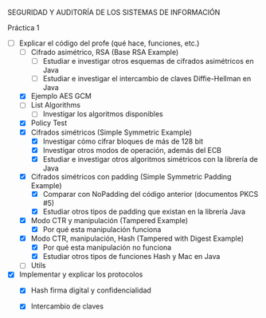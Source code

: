 SEGURIDAD Y AUDITORÍA DE LOS SISTEMAS DE INFORMACIÓN  

Práctica 1

- [ ] Explicar el código del profe (qué hace, funciones, etc.)
    - [ ] Cifrado asimétrico, RSA (Base RSA Example)
        - [ ] Estudiar e investigar otros esquemas de cifrados asimétricos en Java
        - [ ] Estudiar e investigar el intercambio de claves Diffie-Hellman en Java
    - [x] Ejemplo AES GCM
    - [ ] List Algorithms
        - [ ] Investigar los algoritmos disponibles
    - [x] Policy Test
    - [x] Cifrados simétricos (Simple Symmetric Example)
        - [x] Investigar cómo cifrar bloques de más de 128 bit
        - [x] Investigar otros modos de operación, además del ECB
        - [x] Estudiar e investigar otros algoritmos simétricos con la librería de Java
    - [x] Cifrados simétricos con padding (Simple Symmetric Padding Example)
        - [x] Comparar con NoPadding del código anterior (documentos PKCS #5)
        - [x] Estudiar otros tipos de padding que existan en la librería Java
    - [x] Modo CTR y manipulación (Tampered Example)
        - [x] Por qué esta manipulación funciona
    - [x] Modo CTR, manipulación, Hash (Tampered with Digest Example)
        - [x] Por qué esta manipulación no funciona
        - [x] Estudiar otros tipos de funciones Hash y Mac en Java
    - [ ] Utils
- [x] Implementar y explicar los protocolos
    - [x] Hash firma digital y confidencialidad
    - [x] Intercambio de claves

